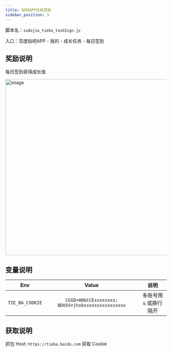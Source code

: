 ```yaml
---
title: 贴吧APP任务签到
sidebar_position: 3
---
```


脚本名：`sudojia_tieba_taskSign.js`

入口：百度贴吧APP - 我的 - 成长任务 - 每日签到

## 奖励说明

每日签到获得成长值

<img src="https://pic.rmb.bdstatic.com/bjh/240926/76481b8b02269be7f9f24d0c9e851e7d2140.png" alt="image" height="550"/>

## 变量说明

|       Env       |                       Value                       |          说明           |
| :-------------: | :-----------------------------------------------: | :---------------------: |
| `TIE_BA_COOKIE` | `CUID=00bCCExxxxxxxx; BDUSS=jhxbxxxxxxxxxxxxxxxx` | 多账号用 `&` 或换行隔开 |

## 获取说明

抓包 Host: `https://tieba.baidu.com` 获取 Cookie
